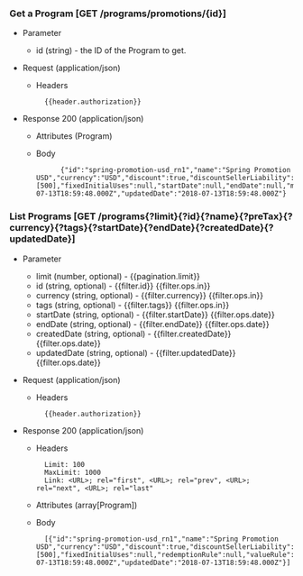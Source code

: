 ### Get a Program [GET /programs/promotions/{id}]

+ Parameter
    + id (string) - the ID of the Program to get.

+ Request (application/json)
    + Headers
    
            {{header.authorization}}

+ Response 200 (application/json)
    + Attributes (Program)

    + Body

                {"id":"spring-promotion-usd_rn1","name":"Spring Promotion USD","currency":"USD","discount":true,"discountSellerLiability":null,"pretax":true,"active":true,"redemptionRule":null,"valueRule":null,"minInitialBalance":null,"maxInitialBalance":null,"fixedInitialBalances":[500],"fixedInitialUses":null,"startDate":null,"endDate":null,"metadata":null,"createdDate":"2018-07-13T18:59:48.000Z","updatedDate":"2018-07-13T18:59:48.000Z"}

### List Programs [GET /programs{?limit}{?id}{?name}{?preTax}{?currency}{?tags}{?startDate}{?endDate}{?createdDate}{?updatedDate}]
        
+ Parameter
    + limit (number, optional) - {{pagination.limit}}
    + id (string, optional) - {{filter.id}} {{filter.ops.in}}
    + currency (string, optional) - {{filter.currency}} {{filter.ops.in}}
    + tags (string, optional) - {{filter.tags}} {{filter.ops.in}}
    + startDate (string, optional) - {{filter.startDate}} {{filter.ops.date}}
    + endDate (string, optional) - {{filter.endDate}} {{filter.ops.date}}
    + createdDate (string, optional) - {{filter.createdDate}} {{filter.ops.date}}
    + updatedDate (string, optional) - {{filter.updatedDate}} {{filter.ops.date}}

+ Request (application/json)
    + Headers
    
            {{header.authorization}}
    
+ Response 200 (application/json)
    + Headers
        
            Limit: 100
            MaxLimit: 1000
            Link: <URL>; rel="first", <URL>; rel="prev", <URL>; rel="next", <URL>; rel="last"
        
    + Attributes (array[Program])

    + Body

            [{"id":"spring-promotion-usd_rn1","name":"Spring Promotion USD","currency":"USD","discount":true,"discountSellerLiability":null,"pretax":true,"active":true,"minInitialBalance":null,"maxInitialBalance":null,"fixedInitialBalances":[500],"fixedInitialUses":null,"redemptionRule":null,"valueRule":null,"startDate":null,"endDate":null,"metadata":null,"createdDate":"2018-07-13T18:59:48.000Z","updatedDate":"2018-07-13T18:59:48.000Z"}]
